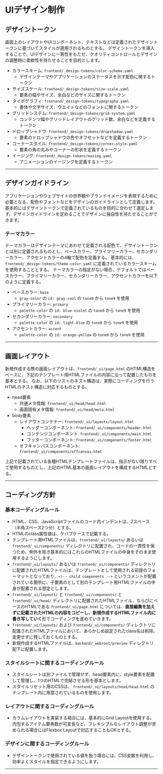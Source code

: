 # UIデザイン制作

## デザイントークン

画面上のレイアウトやUIコンポーネント、テキストなどは定義されたデザイントークンに基づいてスタイルが適用されるものとする。
デザイントークンを導入することで、UIデザインに一貫性をもたせ、クオリティコントロールとデザインの調整時に柔軟性を持たせることを目的とします。

- カラースキーム: `frontend/_design-tokens/color-scheme.yaml`
  - デザインテーマやアプリケーションのステータスを示す配色に関するトークン
- サイズスケール: `frontend/_design-tokens/size-scale.yaml`
  - 要素の幅やサイズ、余白などのサイズに関するトークン
- タイポグラフィ: `frontend/_design-tokens/typography.yaml`
  - 書体や文字サイズ、ウエイトなどのフォントに関するトークン
- グリッドシステム: `frontend/_design-tokens/grid-system.yaml`
  - コンテンツ幅やグリッドレイアウトのグリッド数、余白などを定義するトークン
- ドロップシャドウ: `frontend/_design-tokens/dropshadow.yaml`
  - 要素のドロップシャドウの色やオフセットなどを定義するトークン
- コーナースタイル: `frontend/_design-tokens/corner-style.yaml`
  - 要素の角の丸みやコーナーの形状を定義するトークン
- イージング: `frontend/_design-tokens/easing.yaml`
  - アニメーションのイージングを定義するトークン

---

## デザインガイドライン

アプリケーションやウェブサイトの世界観やブランドイメージを表現するために必要となる、配色やフォントなどをデザインのガイドラインとして定義します。
基本的にはデザイントークンで定義されているものを目的に合わせて選定します。デザインガイドラインを定めることでデザインに独自性を持たせることができます。

### テーマカラー

テーマカラーはデザインテーマにあわせて定義される配色で、デザイントークンとは別に定義されるものとし、ベースカラー、プライマリーカラー、セカンダリーカラー、アクセントカラーの4軸で配色を定義する。
基本的には、`frontend/_design-tokens/theme-color.yaml` に定義されているカラースキームを使用することとする。
テーマカラーの指定がない場合、デフォルトではベースカラー、プライマリーカラー、セカンダリーカラー、アクセントカラーを以下のように定義する。

- ベースカラー: `base`
  - `gray-color` の `id: gray-cool` の `tone0` から `tone9` を使用
- プライマリーカラー: `primary`
  - `palette-color` の `id: blue-violet` の `tone0` から `tone9` を使用
- セカンダリーカラー: `secondary`
  - `palette-color` の `id: light-blue` の `tone0` から `tone9` を使用
- アクセントカラー: `accent`
  - `palette-color` の `id: orange-yellow` の `tone0` から `tone9` を使用 

---

## 画面レイアウト

新規作成する際の画面レイアウトは、`frontend/_ui/page.html` のHTML構造をベースに、下記のテンプレート用HTMLファイルの内容に沿って配置したものを基本とする。
なお、以下のリストのネスト構造は、実際にコーディングを行うHTMLのネスト構造に対応するものとする。

- head要素
  - 共通メタ情報: `frontend/_ui/head/head.html`
  - 画面固有メタ情報: `frontend/_ui/head/meta.html`
- body要素
  - レイアウトコンテナー: `frontend/_ui/layouts/layout.html`
    - ヘッダーコンポーネント: `frontend/_ui/components/header.html`
    - コンテンツコンポーネント: `frontend/_ui/components/main.html`
    - フッターコンポーネント: `frontend/_ui/components/footer.html`
  - オフキャンバスコンポーネント: `frontend/_ui/components/offcanvas.html`

上記で記載されている各種HTMLテンプレートファイルは、指示がない限りすべて使用するものとし、上記のHTML基本の画面レイアウトを構成するHTMLとする。

---

## コーディング方針

### 基本コーディングルール 

- HTML、CSS、JavaScriptファイルのコード内インデントは、2スペース（半角スペース2つ分）とする。
- HTMLのclass属性値は、ケバブケースで記載する。
- テンプレート用HTMLファイルは、`frontend/_ui/layouts/` あるいは `frontend/_ui/components/` ディレクトリに配置され、コードの一貫性を保つため、例外を除き基本的にはこれらのHTMLファイルの中身をそのまま使用するようにします。
- `frontend/_ui/layouts/` あるいは `frontend/_ui/components/` ディレクトリに配置されたHTMLファイルは、テンプレートとして使用される前提のフォーマットとなっており、`<!-- child components -->` というコメントが配置されている箇所に、子要素のとして別のテンプレート用HTMLファイルの中身が配置される想定とします。
- `frontend/_ui/layouts/` と `frontend/_ui/components/` と `frontend/_ui/head/` ディレクトリに配置されたHTMLファイル、ならびにベースのHTMLである `frontend/_ui/page.html` については、**直接編集を加えずに記載されたHTMLの内容をコピーし、新規作成するHTMLファイル内に書き写していく**形でコーディングを進めていきます。
- `frontend/_ui/layouts/` および `frontend/_ui/components/` ディレクトリに配置されたHTMLファイルにおいて、あらかじめ設定されたclass名は削除、変更せずに残しておくものとする。
- 新規作成するHTMLファイルは、`backend/_webroot/preview` ディレクトリ配下に配置します。

### スタイルシートに関するコーディングルール

- スタイルシートは別ファイルで管理せず、head要素内に、style要素を配置して管理し、1つのHTMLで完結させる形を基本とします。
- スタイルリセット用のCSSは、 `frontend/_ui/layouts/head/head.html` のテンプレート内に用意されているものを使用します。

### レイアウトに関するコーディングルール

- カラムレイアウトを実装する場合には、基本的にGrid Layoutを使用する。内包するアイテム要素数が可変長など、フレキシブルなレイアウト調整が求められる場合にはFlexbox Layoutで対応することもOKとする。

### デザインに関するコーディングルール

- デザイントークンで使用されている値を扱う場合には、CSS変数を利用し、効率よくスタイルを指定できるようにします。

---
